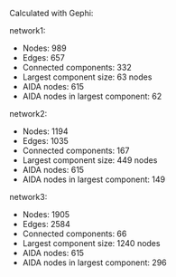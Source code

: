 Calculated with Gephi:

network1:

- Nodes: 989
- Edges: 657
- Connected components: 332
- Largest component size: 63 nodes
- AIDA nodes: 615
- AIDA nodes in largest component: 62

network2:

- Nodes: 1194
- Edges: 1035
- Connected components: 167
- Largest component size: 449 nodes
- AIDA nodes: 615
- AIDA nodes in largest component: 149

network3:

- Nodes: 1905
- Edges: 2584
- Connected components: 66
- Largest component size: 1240 nodes
- AIDA nodes: 615
- AIDA nodes in largest component: 296

